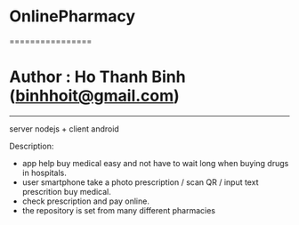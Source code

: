 # OnlinePharmacy
================

Author : Ho Thanh Binh (binhhoit@gmail.com)
===========================================
-------------------------------------------

server nodejs + client android

Description:
 * app help buy medical easy and not have to wait long when buying drugs in hospitals.
 * user smartphone take a photo prescription / scan QR / input text prescrition buy medical.
 * check prescription and pay online.
 * the repository is set from many different pharmacies
